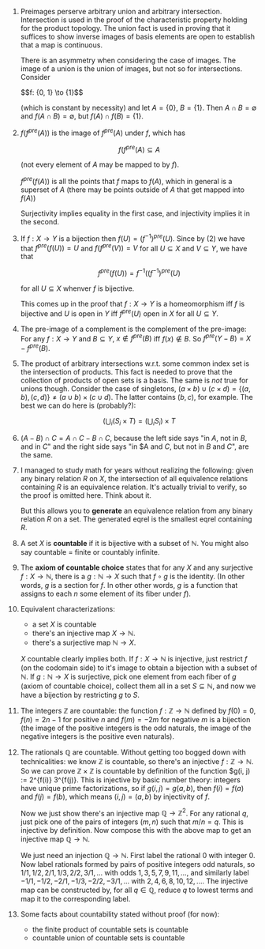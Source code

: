 1. Preimages perserve arbitrary union and arbitrary intersection. Intersection is used in the proof of the characteristic property holding for the product topology. The union fact is used in proving that it suffices to show inverse images of basis elements are open to establish that a map is continuous.

    There is an asymmetry when considering the case of images. The image of a union is the union of images, but not so for intersections. Consider

    $$f: \{0, 1} \to \{1\}$$

    (which is constant by necessity) and let $A = \{0\}$, $B = \{1\}$. Then $A \cap B = \emptyset$ and $f(A \cap B) = \emptyset$, but $f(A) \cap f(B) = \{1\}$.

2. $f(f^{pre}(A))$ is the image of $f^{pre}(A)$ under $f$, which has

    $$f(f^{pre}(A) \subseteq A$$

    (not every element of $A$ may be mapped to by $f$).

    $f^{pre}(f(A))$ is all the points that $f$ maps to $f(A)$, which in general is a superset of $A$ (there may be points outside of $A$ that get mapped into $f(A)$)

    Surjectivity implies equality in the first case, and injectivity implies it in the second.

3. If $f: X \to Y$ is a bijection then $f(U) = (f^{-1})^{pre}(U)$. Since by (2) we have that $f^{pre}(f(U)) = U$ and $f(f^{pre}(V)) = V$ for all $U \subseteq X$ and $V \subseteq Y$, we have that

    $$f^{pre}(f(U)) = f^{-1}((f^{-1})^{pre}(U)$$

    for all $U \subseteq X$ whenver $f$ is bijective.

    This comes up in the proof that $f: X \to Y$ is a homeomorphism iff $f$ is bijective and $U$ is open in $Y$ iff $f^{pre}(U)$ open in $X$ for all $U \subseteq Y$.

4. The pre-image of a complement is the complement of the pre-image: For any $f: X \to Y$ and $B \subseteq Y$, $x \notin f^{pre}(B)$ iff $f(x) \notin B$. So $f^{pre}(Y - B) = X - f^{pre}(B)$.


5. The product of arbitrary intersections w.r.t. some common index set is the intersection of products. This fact is needed to prove that the collection of products of open sets is a basis. The same is *not* true for unions though. Consider the case of singletons, $(a \times b) \cup (c \times d) = \{(a, b), (c, d)\} \neq (a \cup b) \times (c \cup d)$. The latter contains $(b, c)$, for example. The best we can do here is (probably?):

    $$(\bigcup_i (S_i \times T) = (\bigcup_i S_i) \times T$$

6. $(A - B) \cap C = A \cap C - B \cap C$, because the left side says "in $A$, not in $B$, and in $C$" and the right side says "in $A and $C$, but not in $B$ and $C$", are the same.


7. I managed to study math for years without realizing the following: given any binary relation $R$ on $X$, the intersection of all equivalence relations containing $R$ is an equivalence relation. It's actually trivial to verify, so the proof is omitted here. Think about it.

    But this allows you to **generate** an equivalence relation from any binary relation $R$ on a set. The generated eqrel is the smallest eqrel containing $R$.


8. A set $X$ is **countable** if it is bijective with a subset of $\mathbb{N}$. You might also say countable = finite or countably infinite.

9. The **axiom of countable choice** states that for any $X$ and any surjective $f: X \to \mathbb{N}$, there is a $g: \mathbb{N} \to X$ such that $f \circ g$ is the identity. (In other words, $g$ is a section for $f$. In other other words, $g$ is a function that assigns to each $n$ some element of its fiber under $f$).

10. Equivalent characterizations:

    - a set $X$ is countable
    - there's an injective map $X \to \mathbb{N}$.
    - there's a surjective map $\mathbb{N} \to X$.

    $X$ countable clearly implies both. If $f: X \to \mathbb{N}$ is injective, just restrict $f$ (on the codomain side) to it's image to obtain a bijection with a subset of $\mathbb{N}$. If $g: \mathbb{N} \to X$ is surjective, pick one element from each fiber of $g$ (axiom of countable choice), collect them all in a set $S \subseteq \mathbb{N}$, and now we have a bijection by restricting $g$ to $S$.

11. The integers $\mathbb{Z}$ are countable: the function $f: \mathbb{Z} \to \mathbb{N}$ defined by $f(0) = 0$, $f(n) = 2n - 1$ for positive $n$ and $f(m) = -2m$ for negative $m$ is a bijection (the image of the positive integers is the odd naturals, the image of the negative integers is the positive even naturals).

12. The rationals $\mathbb{Q}$ are countable. Without getting too bogged down with technicalities: we know $\mathbb{Z}$ is countable, so there's an injective $f: \mathbb{Z} \to \mathbb{N}$. So we can prove $\mathbb{Z} \times \mathbb{Z}$ is countable by definition of the function $g(i, j) := 2^{f(i)} 3^{f(j)}. This is injective by basic number theory: integers have unique prime factorizations, so if $g(i, j) = g(a, b)$, then $f(i) = f(a)$ and $f(j) = f(b)$, which means $(i, j) = (a, b)$ by injectivity of $f$.

    Now we just show there's an injective map $\mathbb{Q} \to \mathbb{Z}^2$. For any rational $q$, just pick one of the pairs of integers $(m, n)$ such that $m/n = q$. This is injective by definition. Now compose this with the above map to get an injective map $\mathbb{Q} \to \mathbb{N}$.

    We just need an injection $\mathbb{Q} \to \mathbb{N}$. First label the rational $0$ with integer $0$. Now label rationals formed by pairs of positive integers odd naturals, so $1/1, 1/2, 2/1, 1/3, 2/2, 3/1, \ldots$ with odds $1, 3, 5, 7, 9, 11, \ldots$, and similarly label $-1/1, -1/2, -2/1, -1/3, -2/2, -3/1, \ldots$ with $2, 4, 6, 8, 10, 12, \ldots$. The injective map can be constructed by, for all $q \in \mathbb{Q}$, reduce $q$ to lowest terms and map it to the corresponding label.


13. Some facts about countability stated without proof (for now):

     - the finite product of countable sets is countable
     - countable union of countable sets is countable
